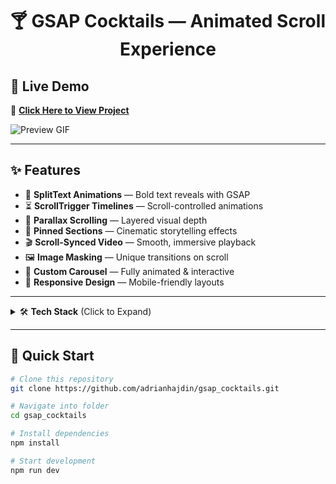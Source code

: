 <h1 align="center">🍸 GSAP Cocktails — Animated Scroll Experience</h1>

## 🎥 Live Demo
🔗 **[Click Here to View Project](https://cocktails-web-nu.vercel.app/)**

![Preview GIF](https://via.placeholder.com/1000x500.gif?text=Add+Your+Project+GIF+Here)

---

## ✨ Features
- 🎯 **SplitText Animations** — Bold text reveals with GSAP
- ⏳ **ScrollTrigger Timelines** — Scroll-controlled animations
- 🌄 **Parallax Scrolling** — Layered visual depth
- 📌 **Pinned Sections** — Cinematic storytelling effects
- 🎬 **Scroll-Synced Video** — Smooth, immersive playback
- 🖼 **Image Masking** — Unique transitions on scroll
- 🎠 **Custom Carousel** — Fully animated & interactive
- 📱 **Responsive Design** — Mobile-friendly layouts

---

<details>
<summary>🛠 <b>Tech Stack</b> (Click to Expand)</summary>

| Tech | Usage |
|------|-------|
| ⚛️ React | UI Components & Structure |
| 🎨 Tailwind CSS | Styling with utility classes |
| 🎯 GSAP | Animations & ScrollTrigger |
| ⚡ Vite | Fast builds & dev server |

</details>

---

## 🚀 Quick Start

```bash
# Clone this repository
git clone https://github.com/adrianhajdin/gsap_cocktails.git

# Navigate into folder
cd gsap_cocktails

# Install dependencies
npm install

# Start development
npm run dev
